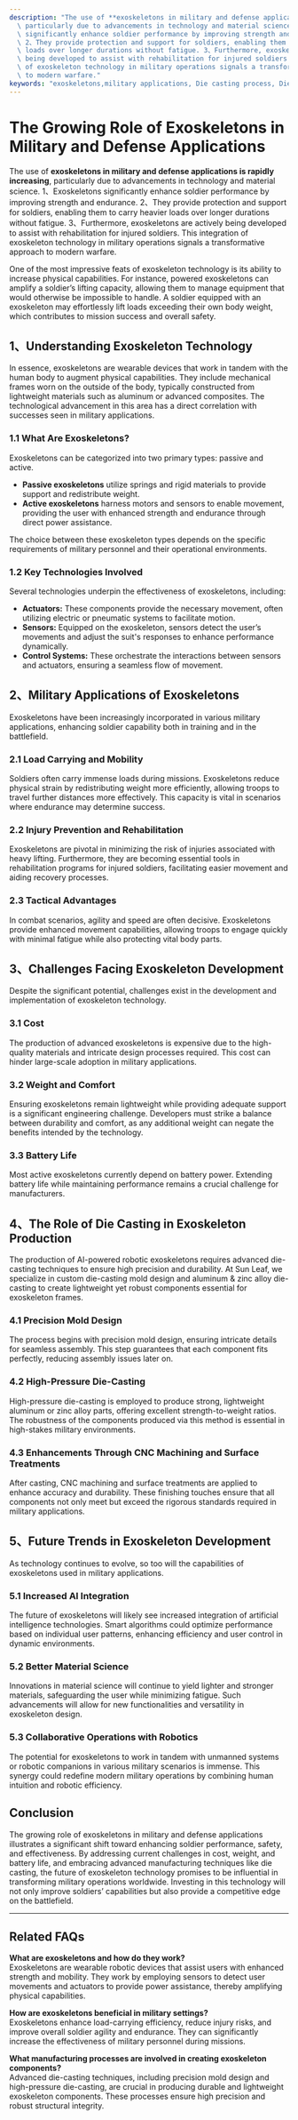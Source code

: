 ```yaml
---
description: "The use of **exoskeletons in military and defense applications is rapidly increasing**,\
  \ particularly due to advancements in technology and material science. 1、Exoskeletons\
  \ significantly enhance soldier performance by improving strength and endurance.\
  \ 2、They provide protection and support for soldiers, enabling them to carry heavier\
  \ loads over longer durations without fatigue. 3、Furthermore, exoskeletons are actively\
  \ being developed to assist with rehabilitation for injured soldiers. This integration\
  \ of exoskeleton technology in military operations signals a transformative approach\
  \ to modern warfare."
keywords: "exoskeletons,military applications, Die casting process, Die-cast aluminum"
---
```

# The Growing Role of Exoskeletons in Military and Defense Applications

The use of **exoskeletons in military and defense applications is rapidly increasing**, particularly due to advancements in technology and material science. 1、Exoskeletons significantly enhance soldier performance by improving strength and endurance. 2、They provide protection and support for soldiers, enabling them to carry heavier loads over longer durations without fatigue. 3、Furthermore, exoskeletons are actively being developed to assist with rehabilitation for injured soldiers. This integration of exoskeleton technology in military operations signals a transformative approach to modern warfare.

One of the most impressive feats of exoskeleton technology is its ability to increase physical capabilities. For instance, powered exoskeletons can amplify a soldier’s lifting capacity, allowing them to manage equipment that would otherwise be impossible to handle. A soldier equipped with an exoskeleton may effortlessly lift loads exceeding their own body weight, which contributes to mission success and overall safety.

## **1、Understanding Exoskeleton Technology**

In essence, exoskeletons are wearable devices that work in tandem with the human body to augment physical capabilities. They include mechanical frames worn on the outside of the body, typically constructed from lightweight materials such as aluminum or advanced composites. The technological advancement in this area has a direct correlation with successes seen in military applications.

### **1.1 What Are Exoskeletons?**

Exoskeletons can be categorized into two primary types: passive and active. 

- **Passive exoskeletons** utilize springs and rigid materials to provide support and redistribute weight.
- **Active exoskeletons** harness motors and sensors to enable movement, providing the user with enhanced strength and endurance through direct power assistance.

The choice between these exoskeleton types depends on the specific requirements of military personnel and their operational environments.

### **1.2 Key Technologies Involved**

Several technologies underpin the effectiveness of exoskeletons, including:

- **Actuators:** These components provide the necessary movement, often utilizing electric or pneumatic systems to facilitate motion.
- **Sensors:** Equipped on the exoskeleton, sensors detect the user’s movements and adjust the suit's responses to enhance performance dynamically.
- **Control Systems:** These orchestrate the interactions between sensors and actuators, ensuring a seamless flow of movement.

## **2、Military Applications of Exoskeletons**

Exoskeletons have been increasingly incorporated in various military applications, enhancing soldier capability both in training and in the battlefield. 

### **2.1 Load Carrying and Mobility**

Soldiers often carry immense loads during missions. Exoskeletons reduce physical strain by redistributing weight more efficiently, allowing troops to travel further distances more effectively. This capacity is vital in scenarios where endurance may determine success.

### **2.2 Injury Prevention and Rehabilitation**

Exoskeletons are pivotal in minimizing the risk of injuries associated with heavy lifting. Furthermore, they are becoming essential tools in rehabilitation programs for injured soldiers, facilitating easier movement and aiding recovery processes.

### **2.3 Tactical Advantages**

In combat scenarios, agility and speed are often decisive. Exoskeletons provide enhanced movement capabilities, allowing troops to engage quickly with minimal fatigue while also protecting vital body parts.

## **3、Challenges Facing Exoskeleton Development**

Despite the significant potential, challenges exist in the development and implementation of exoskeleton technology.

### **3.1 Cost**

The production of advanced exoskeletons is expensive due to the high-quality materials and intricate design processes required. This cost can hinder large-scale adoption in military applications.

### **3.2 Weight and Comfort**

Ensuring exoskeletons remain lightweight while providing adequate support is a significant engineering challenge. Developers must strike a balance between durability and comfort, as any additional weight can negate the benefits intended by the technology.

### **3.3 Battery Life**

Most active exoskeletons currently depend on battery power. Extending battery life while maintaining performance remains a crucial challenge for manufacturers.

## **4、The Role of Die Casting in Exoskeleton Production**

The production of AI-powered robotic exoskeletons requires advanced die-casting techniques to ensure high precision and durability. At Sun Leaf, we specialize in custom die-casting mold design and aluminum & zinc alloy die-casting to create lightweight yet robust components essential for exoskeleton frames.

### **4.1 Precision Mold Design**

The process begins with precision mold design, ensuring intricate details for seamless assembly. This step guarantees that each component fits perfectly, reducing assembly issues later on.

### **4.2 High-Pressure Die-Casting**

High-pressure die-casting is employed to produce strong, lightweight aluminum or zinc alloy parts, offering excellent strength-to-weight ratios. The robustness of the components produced via this method is essential in high-stakes military environments.

### **4.3 Enhancements Through CNC Machining and Surface Treatments**

After casting, CNC machining and surface treatments are applied to enhance accuracy and durability. These finishing touches ensure that all components not only meet but exceed the rigorous standards required in military applications.

## **5、Future Trends in Exoskeleton Development**

As technology continues to evolve, so too will the capabilities of exoskeletons used in military applications. 

### **5.1 Increased AI Integration**

The future of exoskeletons will likely see increased integration of artificial intelligence technologies. Smart algorithms could optimize performance based on individual user patterns, enhancing efficiency and user control in dynamic environments.

### **5.2 Better Material Science**

Innovations in material science will continue to yield lighter and stronger materials, safeguarding the user while minimizing fatigue. Such advancements will allow for new functionalities and versatility in exoskeleton design.

### **5.3 Collaborative Operations with Robotics**

The potential for exoskeletons to work in tandem with unmanned systems or robotic companions in various military scenarios is immense. This synergy could redefine modern military operations by combining human intuition and robotic efficiency.

## Conclusion

The growing role of exoskeletons in military and defense applications illustrates a significant shift toward enhancing soldier performance, safety, and effectiveness. By addressing current challenges in cost, weight, and battery life, and embracing advanced manufacturing techniques like die casting, the future of exoskeleton technology promises to be influential in transforming military operations worldwide. Investing in this technology will not only improve soldiers’ capabilities but also provide a competitive edge on the battlefield.

---

## Related FAQs

**What are exoskeletons and how do they work?**  
Exoskeletons are wearable robotic devices that assist users with enhanced strength and mobility. They work by employing sensors to detect user movements and actuators to provide power assistance, thereby amplifying physical capabilities.

**How are exoskeletons beneficial in military settings?**  
Exoskeletons enhance load-carrying efficiency, reduce injury risks, and improve overall soldier agility and endurance. They can significantly increase the effectiveness of military personnel during missions.

**What manufacturing processes are involved in creating exoskeleton components?**  
Advanced die-casting techniques, including precision mold design and high-pressure die-casting, are crucial in producing durable and lightweight exoskeleton components. These processes ensure high precision and robust structural integrity.
